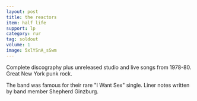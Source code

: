 ```yaml
---
layout: post
title: the reactors
item: half life
support: lp
category: rur
tag: soldout
volume: 1
image: 5xlYSnA_sSwm
---
```


Complete discography plus unreleased studio and live songs from 1978-80. Great New York punk rock.

The band was famous for their rare "I Want Sex" single. Liner notes written by band member Shepherd Ginzburg.
